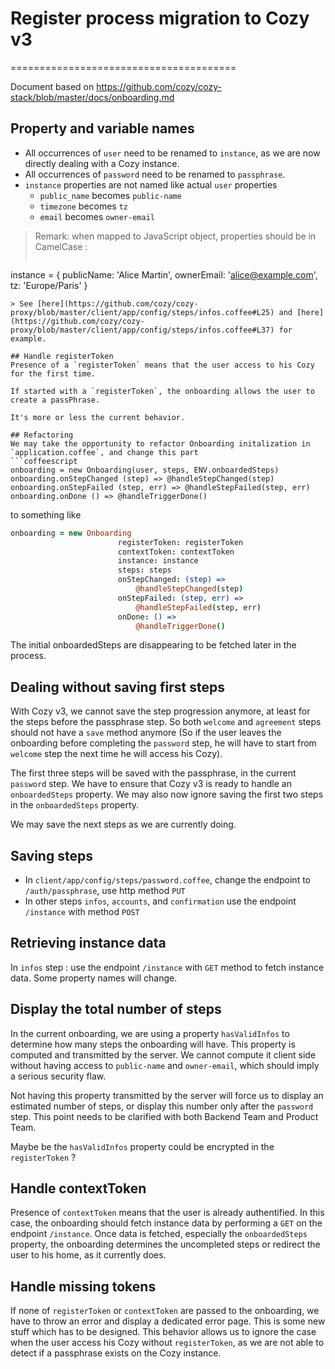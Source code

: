 # Register process migration to Cozy v3
=======================================

Document based on https://github.com/cozy/cozy-stack/blob/master/docs/onboarding.md

## Property and variable names
  * All occurrences of `user` need to be renamed to `instance`, as we are now directly dealing with a Cozy instance.
  * All occurrences of `password` need to be renamed to `passphrase`.
  * `instance` properties are not named like actual `user` properties
    * `public_name` becomes `public-name`
    * `timezone` becomes `tz`
    * `email` becomes `owner-email`

> Remark: when mapped to JavaScript object, properties should be in CamelCase :
> ```JavaScript
instance = {
  publicName: 'Alice Martin',
  ownerEmail: 'alice@example.com',
  tz: 'Europe/Paris'
}
```
> See [here](https://github.com/cozy/cozy-proxy/blob/master/client/app/config/steps/infos.coffee#L25) and [here](https://github.com/cozy/cozy-proxy/blob/master/client/app/config/steps/infos.coffee#L37) for example.

## Handle registerToken
Presence of a `registerToken` means that the user access to his Cozy for the first time.

If started with a `registerToken`, the onboarding allows the user to create a passPhrase.

It's more or less the current behavior.

## Refactoring
We may take the opportunity to refactor Onboarding initalization in `application.coffee`, and change this part
```coffeescript
onboarding = new Onboarding(user, steps, ENV.onboardedSteps)
onboarding.onStepChanged (step) => @handleStepChanged(step)
onboarding.onStepFailed (step, err) => @handleStepFailed(step, err)
onboarding.onDone () => @handleTriggerDone()
```
to something like
```coffeescript
onboarding = new Onboarding
                        registerToken: registerToken
                        contextToken: contextToken
                        instance: instance
                        steps: steps
                        onStepChanged: (step) =>
                            @handleStepChanged(step)
                        onStepFailed: (step, err) =>
                            @handleStepFailed(step, err)
                        onDone: () =>
                            @handleTriggerDone()
```
The initial onboardedSteps are disappearing to be fetched later in the process.

## Dealing without saving first steps
With Cozy v3, we cannot save the step progression anymore, at least for the steps before the passphrase step. So both `welcome` and `agreement` steps should not have a `save` method anymore (So if the user leaves the onboarding before completing the `password` step, he will have to start from `welcome` step the next time he will access his Cozy).

The first three steps will be saved with the passphrase, in the current `password` step. We have to ensure that Cozy v3 is ready to handle an `onboardedSteps` property. We may also now ignore saving the first two steps in the `onboardedSteps` property.

We may save the next steps as we are currently doing.

## Saving steps
  * In `client/app/config/steps/password.coffee`, change the endpoint to `/auth/passphrase`, use http method `PUT`
  * In other steps `infos`, `accounts`, and `confirmation` use the endpoint `/instance` with method `POST`

## Retrieving instance data
In `infos` step : use the endpoint `/instance` with `GET` method to fetch instance data. Some property names will change.

## Display the total number of steps
In the current onboarding, we are using a property `hasValidInfos` to determine how many steps the onboarding will have. This property is computed and transmitted by the server. We cannot compute it client side without having access to `public-name` and `owner-email`, which should imply a serious security flaw.

Not having this property transmitted by the server will force us to display an estimated number of steps, or display this number only after the `password` step. This point needs to be clarified with both Backend Team and Product Team.

Maybe be the `hasValidInfos` property could be encrypted in the `registerToken` ?

## Handle contextToken
Presence of `contextToken` means that the user is already authentified. In this case, the onboarding should fetch instance data by performing a `GET` on the endpoint `/instance`. Once data is fetched, especially the `onboardedSteps` property, the onboarding determines the uncompleted steps or redirect the user to his home, as it currently does.

## Handle missing tokens
If none of `registerToken` or `contextToken` are passed to the onboarding, we have to throw an error and display a dedicated error page. This is some new stuff which has to be designed.
This behavior allows us to ignore the case when the user access his Cozy without `registerToken`, as we are not able to detect if a passphrase exists on the Cozy instance.
